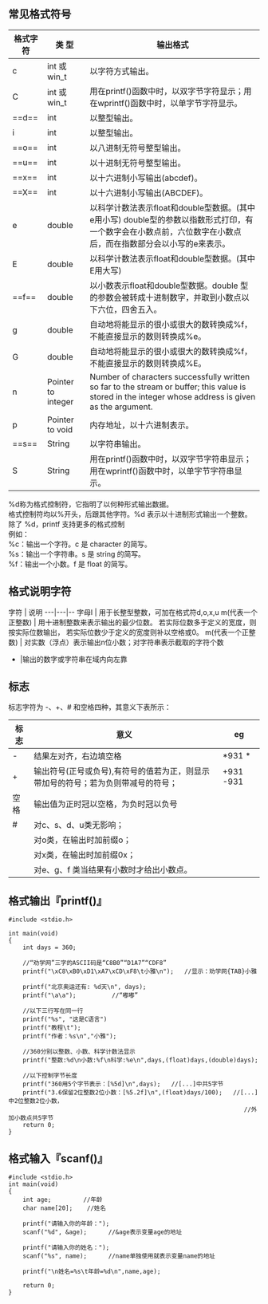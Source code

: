 ## 常见格式符号


格式字符  |	类 型|	输出格式
---|---|---
c	| int 或win_t	        |   以字符方式输出。
C	| int 或win_t	        |   用在printf()函数中时，以双字节字符显示；用在wprintf()函数中时，以单字节字符显示。
==d==	| int		            |   以整型输出。
i	| int		            |   以整型输出。
==o==	| int		            |   以八进制无符号整型输出。
==u==	| int		            |   以十进制无符号整型输出。
==x==	| int		            |   以十六进制小写输出(abcdef)。
==X==	| int		            |   以十六进制小写输出(ABCDEF)。
e	| double		        |   以科学计数法表示float和double型数据。(其中e用小写) double型的参数以指数形式打印，有一个数字会在小数点前，六位数字在小数点后，而在指数部分会以小写的e来表示。
E	| double		        |   以科学计数法表示float和double型数据。(其中E用大写)
==f==	| double		        |   以小数表示float和double型数据。double 型的参数会被转成十进制数字，并取到小数点以下六位，四舍五入。
g	| double		        |   自动地将能显示的很小或很大的数转换成%f，不能直接显示的数则转换成%e。
G	| double		        |   自动地将能显示的很小或很大的数转换成%f，不能直接显示的数则转换成%E。
n	| Pointer to integer	|  	Number of characters successfully written so far to the stream or buffer; this value is stored in the integer whose address is given as the argument.
p	| Pointer to void	    |  	内存地址，以十六进制表示。
==s==	| String	            |  	以字符串输出。
S	| String		        |   用在printf()函数中时，以双字节字符串显示；用在wprintf()函数中时，以单字节字符串显示。

%d称为格式控制符，它指明了以何种形式输出数据。  
格式控制符均以%开头，后跟其他字符。%d 表示以十进制形式输出一个整数。  
除了 %d，printf 支持更多的格式控制  
例如：  
%c：输出一个字符。c 是 character 的简写。  
%s：输出一个字符串。s 是 string 的简写。  
%f：输出一个小数。f 是 float 的简写。  

## 格式说明字符
字符 | 说明
---|---|--
字母I | 用于长整型整数，可加在格式符d,o,x,u
m(代表一个正整数) | 用十进制整数来表示输出的最少位数。 若实际位数多于定义的宽度，则按实际位数输出， 若实际位数少于定义的宽度则补以空格或0。
m(代表一个正整数) | 对实数（浮点）表示输出n位小数；对字符串表示截取的字符个数
- |输出的数字或字符串在域内向左靠

## 标志

标志字符为 -、+、# 和空格四种，其意义下表所示：

标 志	|   意义 | eg
---|---|---
-	| 结果左对齐，右边填空格 | *931  *
+	| 输出符号(正号或负号),有符号的值若为正，则显示带加号的符号；若为负则带减号的符号；| +931 -931
空格|	输出值为正时冠以空格，为负时冠以负号
#	|对c、s、d、u类无影响；
&nbsp;|对o类，在输出时加前缀o；
&nbsp;|对x类，在输出时加前缀0x；
&nbsp;|对e、g、f 类当结果有小数时才给出小数点。

## 格式输出『printf()』

```
#include <stdio.h>

int main(void)
{
    int days = 360;

    //“劝学网”三字的ASCII码是“C8B0”“D1A7”“CDF8”
    printf("\xC8\xB0\xD1\xA7\xCD\xF8\t小雅\n");   //显示：劝学网{TAB}小雅

    printf("北京奥运还有: %d天\n", days);
    printf("\a\a");          //“嘟嘟”

    //以下三行写在同一行
    printf("%s", "这是C语言")
    printf("教程\t");
    printf("作者：%s\n","小雅");

    //360分别以整数、小数、科学计数法显示
    printf("整数:%d\n小数:%f\n科学:%e\n",days,(float)days,(double)days);

    //以下控制字节长度
    printf("360用5个字节表示：[%5d]\n",days);   //[...]中共5字节
    printf("3.6保留2位整数2位小数：[%5.2f]\n",(float)days/100);   //[...]中2位整数2位小数，
                                                                  //外加小数点共5字节
    return 0;
}
```
## 格式输入『scanf()』

```
#include <stdio.h>
int main(void)
{
    int age;         //年龄
    char name[20];    //姓名

    printf("请输入你的年龄：");
    scanf("%d", &age);      //&age表示变量age的地址

    printf("请输入你的姓名：");
    scanf("%s", name);      //name单独使用就表示变量name的地址

    printf("\n姓名=%s\t年龄=%d\n",name,age);

    return 0;
}
```
